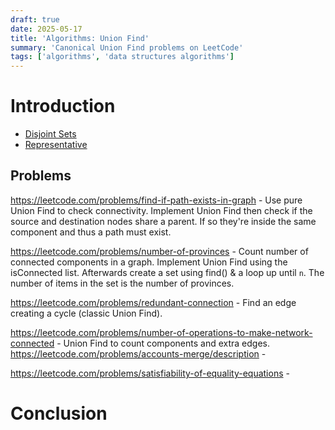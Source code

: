 ```yaml
---
draft: true
date: 2025-05-17
title: 'Algorithms: Union Find'
summary: 'Canonical Union Find problems on LeetCode'
tags: ['algorithms', 'data structures algorithms']
---
```


# Introduction

- [Disjoint Sets]()
- [Representative]()

## Problems

https://leetcode.com/problems/find-if-path-exists-in-graph - Use pure Union Find to check connectivity.
Implement Union Find then check if the source and destination nodes share a parent. If so they're inside the same component and thus a path must exist.

https://leetcode.com/problems/number-of-provinces - Count number of connected components in a graph.
Implement Union Find using the isConnected list. Afterwards create a set using find() & a loop up until `n`. The number of items in the set is the number of provinces.

https://leetcode.com/problems/redundant-connection - Find an edge creating a cycle (classic Union Find).

https://leetcode.com/problems/number-of-operations-to-make-network-connected - Union Find to count components and extra edges.
https://leetcode.com/problems/accounts-merge/description -

https://leetcode.com/problems/satisfiability-of-equality-equations -

# Conclusion
